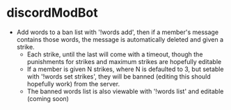 # discordModBot
* Add words to a ban list with '!words add', then if a member's message contains those words, the message is automatically deleted and given a strike.
  * Each strike, until the last will come with a timeout, though the punishments for strikes and maximum strikes are hopefully editable
  * If a member is given N strikes, where N is defaulted to 3, but setable with '!words set strikes', they will be banned (editing this should hopefully work) from the server.
  * The banned words list is also viewable with '!words list' and editable (coming soon)
